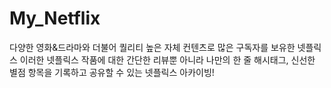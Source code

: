 # My_Netflix

다양한 영화&드라마와 더불어 퀄리티 높은 자체 컨텐츠로 많은 구독자를 보유한 넷플릭스
이러한 넷플릭스 작품에 대한 간단한 리뷰뿐 아니라 나만의 한 줄 해시태그, 신선한 별점 항목을 기록하고 공유할 수 있는 넷플릭스 아카이빙!
